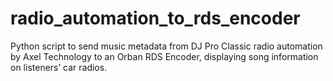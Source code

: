 # radio_automation_to_rds_encoder
Python script to send music metadata from DJ Pro Classic radio automation by Axel Technology to an Orban RDS Encoder, displaying song information on listeners’ car radios.
